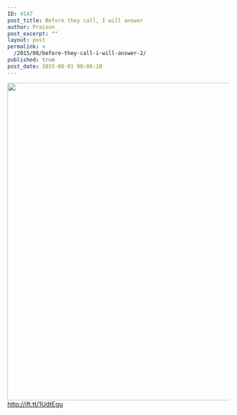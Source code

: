 ```yaml
---
ID: 4147
post_title: Before they call, I will answer
author: Praison
post_excerpt: ""
layout: post
permalink: >
  /2015/08/before-they-call-i-will-answer-2/
published: true
post_date: 2015-08-01 00:06:10
---
```

<img src="http://ift.tt/1JBDghM" class="aligncenter size-large" width="720"><br>
http://ift.tt/1UdtEgu
